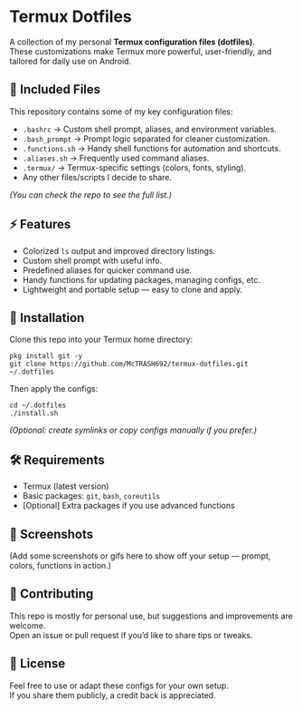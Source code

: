 # Termux Dotfiles

A collection of my personal **Termux configuration files (dotfiles)**.  
These customizations make Termux more powerful, user-friendly, and tailored for daily use on Android.  

## 📂 Included Files

This repository contains some of my key configuration files:

- `.bashrc` → Custom shell prompt, aliases, and environment variables.  
- `.bash_prompt` → Prompt logic separated for cleaner customization.  
- `.functions.sh` → Handy shell functions for automation and shortcuts.  
- `.aliases.sh` → Frequently used command aliases.  
- `.termux/` → Termux-specific settings (colors, fonts, styling).  
- Any other files/scripts I decide to share.  

*(You can check the repo to see the full list.)*

## ⚡ Features

- Colorized `ls` output and improved directory listings.  
- Custom shell prompt with useful info.  
- Predefined aliases for quicker command use.  
- Handy functions for updating packages, managing configs, etc.  
- Lightweight and portable setup — easy to clone and apply.  

## 🚀 Installation

Clone this repo into your Termux home directory:

    pkg install git -y
    git clone https://github.com/McTRASH692/termux-dotfiles.git ~/.dotfiles

Then apply the configs:

    cd ~/.dotfiles
    ./install.sh

*(Optional: create symlinks or copy configs manually if you prefer.)*

## 🛠️ Requirements

- Termux (latest version)  
- Basic packages: `git`, `bash`, `coreutils`  
- [Optional] Extra packages if you use advanced functions  

## 📸 Screenshots

(Add some screenshots or gifs here to show off your setup — prompt, colors, functions in action.)

## 🤝 Contributing

This repo is mostly for personal use, but suggestions and improvements are welcome.  
Open an issue or pull request if you’d like to share tips or tweaks.  

## 📜 License

Feel free to use or adapt these configs for your own setup.  
If you share them publicly, a credit back is appreciated.
